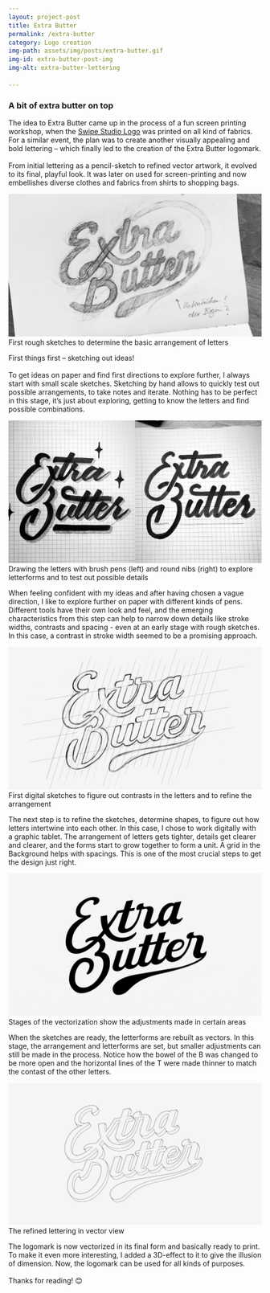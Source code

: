 ```yaml
---
layout: project-post
title: Extra Butter
permalink: /extra-butter
category: Logo creation
img-path: assets/img/posts/extra-butter.gif
img-id: extra-butter-post-img
img-alt: extra-butter-lettering

---
```


<h3 class="article-headline">A bit of extra butter on top</h3>

The idea to Extra Butter came up in the process of a fun screen printing workshop, when the 
<a class="underline" href="timfeuring.de/swipe-studio" target="_blank">Swipe Studio Logo</a>
 was printed on all kind of fabrics. For a similar event, the plan was to create another visually appealing and bold lettering – which finally led to the creation of the Extra Butter logomark.
<br><br>
From initial lettering as a pencil-sketch to refined vector artwork, it evolved to its final, playful look. It was later on used for screen-printing and now embellishes diverse clothes and fabrics from shirts to shopping bags.

<!--  -->
<div class="additional-img">
    <img src="assets/img/posts/extra-butter/extra-butter-article-01.png" alt="">
    <span class="additional-img-desc">First rough sketches to determine the basic arrangement of letters</span>
</div>


First things first – sketching out ideas!
<br><br>
To get ideas on paper and find first directions to explore further, I always start with small scale sketches. Sketching by hand allows to quickly test out possible arrangements, to take notes and iterate. Nothing has to be perfect in this stage, it’s just about exploring, getting to know the letters and find possible combinations.

<!--  -->
<div class="additional-img">
    <img src="assets/img/posts/extra-butter/extra-butter-article-02.png" alt="">
    <span class="additional-img-desc">Drawing the letters with brush pens (left) and round nibs (right) to explore letterforms and to test out possible details</span>
</div>


When feeling confident with my ideas and after having chosen a vague direction, I like to explore further on paper with different kinds of pens. Different tools have their own look and feel, and the emerging characteristics from this step can help to narrow down details like stroke widths, contrasts and spacing - even at an early stage with rough sketches. In this case, a contrast in stroke width seemed to be a promising approach.

<!--  -->
<div class="additional-img">
    <img src="assets/img/posts/extra-butter/extra-butter-article-03.png" alt="">
    <span class="additional-img-desc">First digital sketches to figure out contrasts in the letters and to refine the arrangement </span>
</div>

The next step is to refine the sketches, determine shapes, to figure out how letters  intertwine into each other. In this case, I chose to work digitally with a graphic tablet. The arrangement of letters gets tighter, details get clearer and clearer, and the forms start to grow together to form a unit. A grid in the Background helps with spacings. This is one of the most crucial steps to get the design just right.

<!--  -->
<div class="additional-img">
    <img src="assets/img/posts/extra-butter/extra-butter-article-04.gif" alt="">
    <span class="additional-img-desc">Stages of the vectorization show the adjustments made in certain areas</span>
</div>

When the sketches are ready, the letterforms are rebuilt as vectors. In this stage, the arrangement and letterforms are set, but smaller adjustments can still be made in the process. Notice how the bowel of the B was changed to be more open and the horizontal lines of the T were made thinner to match the contast of the other letters.

<!--  -->

<div class="additional-img">
    <img src="assets/img/posts/extra-butter/extra-butter-article-05.png" alt="">
    <span class="additional-img-desc"> The refined lettering in vector view </span>
</div>

The logomark is now vectorized in its final form and basically ready to print. To make it even more interesting, I added a 3D-effect to it to give the illusion of dimension. Now, the logomark can be used for all kinds of purposes.
<br><br>
Thanks for reading! 😊